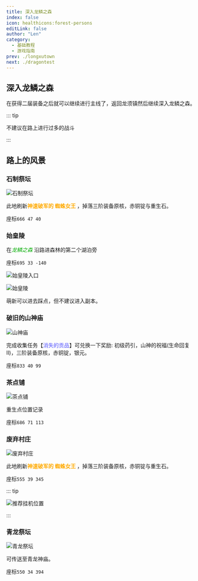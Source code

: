 ```yaml
---
title: 深入龙鳞之森
index: false
icon: healthicons:forest-persons
editLink: false
author: "Len"
category:
  - 基础教程
  - 游戏指南
prev: ./longxutown
next: ./dragontest
---
```


## 深入龙鳞之森

在获得二届装备之后就可以继续进行主线了，返回龙须镇然后继续深入龙鳞之森。

::: tip

不建议在路上进行过多的战斗

:::

## 路上的风景

### 石制祭坛

![石制祭坛](https://s21.ax1x.com/2025/01/05/pEpOPmR.png)

此地刷新<span style="color: #FFAA00;"><span style="font-weight: bold;">神速破军的&nbsp;蜘蛛女王 </span></span>，掉落三阶装备原核，赤铜锭与重生石。

座标`666 47 40`

### 始皇陵

在<span style="color: #00AA00;"><span style="font-style: italic;">龙鳞之森
</span></span>沿路进森林的第二个湖泊旁

座标`695 33 -140`

![始皇陵入口](https://s21.ax1x.com/2025/01/05/pEpOn6H.png)

![始皇陵](https://s21.ax1x.com/2025/01/05/pEpOuXd.png)

萌新可以进去踩点，但不建议进入副本。

### 破旧的山神庙

![山神庙](https://s21.ax1x.com/2025/01/05/pEpOQ0I.png)

完成收集任务【<span style="color: #5555FF;">消失的贡品</span>】可兑换一下奖励: 初级药引，山神的祝福(生命回复Ⅱ)，三阶装备原核，赤铜锭，银元。

座标`833 40 99`

### 茶点铺

![茶点铺](https://s21.ax1x.com/2025/01/05/pEpOMnA.png)

重生点位置记录

座标`686 71 113`

### 废弃村庄

![废弃村庄](https://s21.ax1x.com/2025/01/05/pEpOl7t.png)

此地刷新<span style="color: #FFAA00;"><span style="font-weight: bold;">神速破军的&nbsp;蜘蛛女王 </span></span>，掉落三阶装备原核，赤铜锭与重生石。

座标`555 39 345`

::: tip

![推荐挂机位置](https://s21.ax1x.com/2025/01/05/pEpO3AP.png)

:::

### 青龙祭坛

![青龙祭坛](https://s21.ax1x.com/2025/01/05/pEpOGh8.png)

可传送至青龙神庙。

座标`550 34 394`
